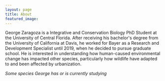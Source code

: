 ```yaml
---
layout: page
title: About
featured_image: 
---
```


George Zaragoza is a Integrative and Conservation Biology PhD Student at the University of Central Florida. After receiving his bachelor's degree from the University of California at Davis, he worked for Bayer as a Research and Development Specialist until 2019, when he decided to pursue graduate school. He is interested in understanding how human-caused environmental change has impacted other species, particularly how wildlife have adapted to and been affected by urbanization. 

*Some species George has or is currently studying*





